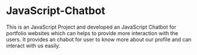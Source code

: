 # JavaScript-Chatbot
This is an JavaScript Project and developed an JavaScript Chatbot for portfolio websites which can helps to provide more interaction with the users. It provides an chabot for user to know more about our profile and can interact with us easily.
